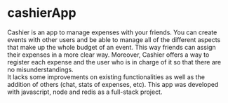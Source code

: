 # cashierApp
Cashier is an app to manage expenses with your friends. You can create events with other users and be able to manage all of the different aspects that make up the whole budget of an event. This way friends can assign their expenses in a more clear way. Moreover, Cashier offers a way to register each expense and the user who is in charge of it so that there are no misunderstandings.  
It lacks some improvements on existing functionalities as well as the addition of others (chat, stats of expenses, etc).
This app was developed with javascript, node and redis as a full-stack project.

